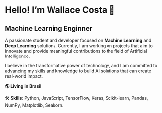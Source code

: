 # Hello! I’m Wallace Costa 👋

## **Machine Learning Enginner**

A passionate student and developer focused on **Machine Learning** and **Deep Learning** solutions. Currently, I am working on projects that aim to innovate and provide meaningful contributions to the field of Artificial Intelligence.

I believe in the transformative power of technology, and I am committed to advancing my skills and knowledge to build AI solutions that can create real-world impact.

**🌎 Living in Brasil**

🛠️ **Skills**: Python, JavaScript, TensorFlow, Keras, Scikit-learn, Pandas, NumPy, Matplotlib, Seaborn.
